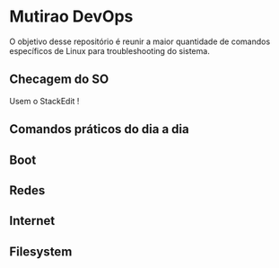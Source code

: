 # Mutirao DevOps

O objetivo desse repositório é reunir a maior quantidade de comandos específicos de Linux para troubleshooting do sistema.

## Checagem do SO

Usem o StackEdit !

## Comandos práticos do dia a dia

## Boot

## Redes

## Internet

## Filesystem
